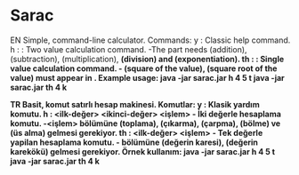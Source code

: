 # Sarac

EN
Simple, command-line calculator.
Commands:
y  : Classic help command.
h  : <first-value> <second-value> <operation> : Two value calculation command.
 -The <operation> part needs <t> (addition), <c> (subtraction), <ca> (multiplication), <b> (division) and <us> (exponentiation).
th : <first-value> <operation> : Single value calculation command.
 -<k> (square of the value), <kk> (square root of the value) must appear in <operation>.
Example usage: 
 java -jar sarac.jar h 4 5 t
 java -jar sarac.jar th 4 k
 
TR
Basit, komut satırlı hesap makinesi.
Komutlar:
y  : Klasik yardım komutu.
h  : <ilk-değer> <ikinci-değer> <işlem> - İki değerle hesaplama komutu.
 -<işlem> bölümüne <t> (toplama), <c> (çıkarma), <ca> (çarpma), <b> (bölme) ve <us> (üs alma) gelmesi gerekiyor.
th : <ilk-değer> <işlem> - Tek değerle yapilan hesaplama komutu.
 -<islem> bölümüne <k>(değerin karesi), <kk>(değerin karekökü) gelmesi gerekiyor.
Örnek kullanım: 
 java -jar sarac.jar h 4 5 t
 java -jar sarac.jar th 4 k
